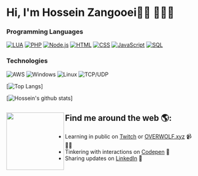 # Hi, I'm Hossein Zangooei👋🏾 👩🏾‍💻


### Programming Languages

[![LUA](https://img.shields.io/badge/-Lua-000?&logo=lua&logoColor=2C2D72)](https://github.com/Zangooei?tab=repositories&q=&type=&language=lua)
[![PHP](https://img.shields.io/badge/-PHP-000?&logo=php)](https://github.com/Zangooei?tab=repositories&q=&type=&language=php)
[![Node.js](https://img.shields.io/badge/-Node.js-000?&logo=node.js)](https://github.com/Zangooei?tab=repositories&q=&type=&language=nodejs)
[![HTML](https://img.shields.io/badge/-HTML-000?&logo=html5)](https://github.com/Zangooei?tab=repositories&q=&type=&language=html)
[![CSS](https://img.shields.io/badge/-CSS-000?&logo=css3&logoColor=007ACC)](https://github.com/Zangooei?tab=repositories&q=&type=&language=css)
[![JavaScript](https://img.shields.io/badge/-JavaScript-000?&logo=JavaScript&logoColor=ddc508)](https://github.com/Zangooei?tab=repositories&q=&type=&language=javascript)
[![SQL](https://img.shields.io/badge/-SQL-000?&logo=MySQL&logoColor=4479A1)](https://github.com/Zangooei?tab=repositories&q=&type=&language=sql)

### Technologies
![AWS](https://img.shields.io/badge/-AWS-000?&logo=Amazon-AWS&logoColor=FF9900)
![Windows](https://img.shields.io/badge/-Windows-000?&logo=windows&logoColor=0052CC)
![Linux](https://img.shields.io/badge/-Linux-000?&logo=Linux&logoColor=FCC624)
![TCP/UDP](https://img.shields.io/badge/-TCP%2FIP-000?&logo=Cisco)

[![Top Langs](https://github-readme-stats.vercel.app/api/top-langs/?username=Zangooei,shell&theme=dracula&langs_count=20&layout=compact)]

[![Hossein's github stats](https://github-readme-stats.vercel.app/api?username=Zangooei&show_icons=true&theme=dracula)]


## Find me around the web 🌎: <a href="https://github.com/sponsors/Zangooei"><img align="left" width="150" height="150" src="https://i.pinimg.com/originals/a3/b9/f5/a3b9f540776450c472bbf599025a8ac9.gif?raw=true"></a>
- Learning in public on <a href="https://www.twitch.tv/Zangooei">Twitch</a> or <a href="https://www.overwolf.xyz">OVERWOLF.xyz</a> 📹 ✍🏾
- Tinkering with interactions on <a href="https://codepen.io/Zangooei"> Codepen</a> 🏓
- Sharing updates on <a href="https://www.linkedin.com/in/Zangooei/">LinkedIn</a> 💼
